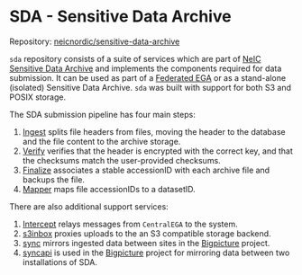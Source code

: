 SDA - Sensitive Data Archive
============

Repository:
[neicnordic/sensitive-data-archive](https://github.com/neicnordic/sensitive-data-archive)

`sda` repository consists of a suite of services which are part of [NeIC Sensitive Data Archive](https://neic-sda.readthedocs.io/en/latest/) and implements the components required for data submission.
It can be used as part of a [Federated EGA](https://ega-archive.org/federated) or as a stand-alone (isolated) Sensitive Data Archive.
`sda` was built with support for both S3 and POSIX storage.

The SDA submission pipeline has four main steps:

1. [Ingest](cmd/ingest/ingest.md) splits file headers from files, moving the header to the database and the file content to the archive storage.
2. [Verify](cmd/verify/verify.md) verifies that the header is encrypted with the correct key, and that the checksums match the user-provided checksums.
3. [Finalize](cmd/finalize/finalize.md) associates a stable accessionID with each archive file and backups the file.
4. [Mapper](cmd/mapper/mapper.md) maps file accessionIDs to a datasetID.

There are also additional support services:

1. [Intercept](cmd/intercept/intercept.md) relays messages from `CentralEGA` to the system.
2. [s3inbox](cmd/s3inbox/s3inbox.md) proxies uploads to the an S3 compatible storage backend.
3. [sync](cmd/sync/sync.md) mirrors ingested data between sites in the [Bigpicture](https://bigpicture.eu/) project.
4. [syncapi](cmd/syncapi/syncapi.md) is used in the [Bigpicture](https://bigpicture.eu/) project for mirroring data between two installations of SDA.
